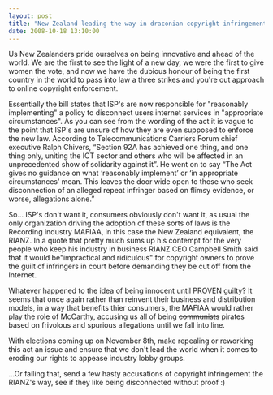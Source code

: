 ```yaml
---
layout: post
title: "New Zealand leading the way in draconian copyright infringement law"
date: 2008-10-18 13:10:00
---
```

Us New Zealanders pride ourselves on being innovative and ahead of the world. We are the first to see the light of a new day, we were the first to give women the vote, and now we have the dubious honour of being the first country in the world to pass into law a three strikes and you're out approach to online copyright enforcement.  

Essentially the bill states that ISP's are now responsible for &quot;reasonably implementing&quot; a policy to disconnect users internet services in &quot;appropriate circumstances&quot;. As you can see from the wording of the act it is vague to the point that ISP's are unsure of how they are even supposed to enforce the new law. According to Telecommunications Carriers Forum chief executive Ralph Chivers, “Section 92A has achieved one thing, and one thing only, uniting the ICT sector and others who will be affected in an unprecedented show of solidarity against it”. He went on to say “The Act gives no guidance on what ‘reasonably implement’ or ‘in appropriate circumstances’ mean. This leaves the door wide open to those who seek disconnection of an alleged repeat infringer based on flimsy evidence, or worse, allegations alone.”  

So... ISP's don't want it, consumers obviously don't want it, as usual the only organization driving the adoption of these sorts of laws is the Recording industry MAFIAA, in this case the New Zealand equivalent, the RIANZ. In a quote that pretty much sums up his contempt for the very people who keep his industry in business RIANZ CEO Campbell Smith said that it would be&quot;impractical and ridiculous&quot; for copyright owners to prove the guilt of infringers in court before demanding they be cut off from the Internet.  

Whatever happened to the idea of being innocent until PROVEN guilty? It seems that once again rather than reinvent their business and distribution models, in a way that benefits thier consumers, the MAFIAA would rather play the role of McCarthy, accusing us all of being <del>communists</del> pirates based on frivolous and spurious allegations until we fall into line.  

With elections coming up on November 8th, make repealing or reworking this act an issue and ensure that we don't lead the world when it comes to eroding our rights to appease industry lobby groups.  

...Or failing that, send a few hasty accusations of copyright infringement the RIANZ's way, see if they like being disconnected without proof :)   